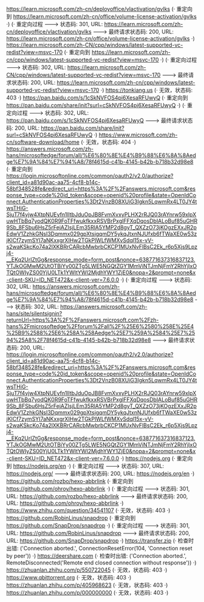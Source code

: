 https://learn.microsoft.com/zh-cn/deployoffice/vlactivation/gvlks (· 重定向到 https://learn.microsoft.com/zh-cn/office/volume-license-activation/gvlks ·)
(· 重定向过程 ---> 状态码: 301, URL: https://learn.microsoft.com/zh-cn/deployoffice/vlactivation/gvlks ---> 最终请求状态码: 200, URL: https://learn.microsoft.com/zh-cn/office/volume-license-activation/gvlks ·)
https://learn.microsoft.com/zh-CN/cpp/windows/latest-supported-vc-redist?view=msvc-170 (· 重定向到 https://learn.microsoft.com/zh-cn/cpp/windows/latest-supported-vc-redist?view=msvc-170 ·)
(· 重定向过程 ---> 状态码: 302, URL: https://learn.microsoft.com/zh-CN/cpp/windows/latest-supported-vc-redist?view=msvc-170 ---> 最终请求状态码: 200, URL: https://learn.microsoft.com/zh-cn/cpp/windows/latest-supported-vc-redist?view=msvc-170 ·)
https://tonkiang.us (· 无效，状态码: 403 ·)
https://pan.baidu.com/s/1cSkNVFOS4pi6XesaRFUwyQ (· 重定向到 https://pan.baidu.com/share/init?surl=cSkNVFOS4pi6XesaRFUwyQ ·)
(· 重定向过程 ---> 状态码: 302, URL: https://pan.baidu.com/s/1cSkNVFOS4pi6XesaRFUwyQ ---> 最终请求状态码: 200, URL: https://pan.baidu.com/share/init?surl=cSkNVFOS4pi6XesaRFUwyQ ·)
https://www.microsoft.com/zh-cn/software-download/home (· 无效，状态码: 404 ·)
https://answers.microsoft.com/zh-hans/microsoftedge/forum/all/%E6%80%8E%E4%B9%88%E6%8A%8Aedge%E7%9A%84%E7%94%A8/78f4615d-c41b-4145-b42b-b718b32d98e8 (· 重定向到 https://login.microsoftonline.com/common/oauth2/v2.0/authorize?client_id=a81d90ac-aa75-4cf8-b14c-58bf348528fe&redirect_uri=https%3A%2F%2Fanswers.microsoft.com&response_type=code%20id_token&scope=openid%20profile&state=OpenIdConnect.AuthenticationProperties%3Dt2VnzB08XUiG3Igkn5LqwmRx4LT0JY4twsTHiG-SjuT7f4vjw4XtpNUEyfn1lItbJduOpJB8FvmXvxyPLHX2rRJQ03rAYnrw59xlpXuwHTbBq7yodQK0R9FoTFfwukfkxxRSVBrPxglFFXqDqosDbIALoBuf85uGHR9Sb_8FSbu6HsZ5rFejAZIsjLEm35RlA5YMP2d8gyT_QXZzO73jKOgzEXxJR2pEdwV1ZzhkGNsI3Dqmmx029gpXtsjgqmDY5ykqJtxnNJUfxb6fTWaXE0w53zjKlCf7zymSYI7aNKxxgrXIHw2TGkPlWLfWMXvSdql15x-vV-s2waKSkcKo74a2lXKBRrCARcbMwbrbCKCP1MUxNvFlBsC2Ek_r6p5Xjs9Lpzj4-__EKq2UrIZtGg&response_mode=form_post&nonce=638771637316837123.YTJkOGMwM2UtOTBiYy00ZTg5LWE5NGQtZGY1MmViNTJmNjFmY2RhYjIxOTQtOWIyZS00YjU0LTk1YWItYWI2MjdhYWY1ZjE0&nopa=2&prompt=none&x-client-SKU=ID_NET472&x-client-ver=7.6.0.0 ·)
(· 重定向过程 ---> 状态码: 302, URL: https://answers.microsoft.com/zh-hans/microsoftedge/forum/all/%E6%80%8E%E4%B9%88%E6%8A%8Aedge%E7%9A%84%E7%94%A8/78f4615d-c41b-4145-b42b-b718b32d98e8 ---> 状态码: 302, URL: https://answers.microsoft.com/zh-hans/site/silentsignin?returnUrl=https%3A%2F%2Fanswers.microsoft.com%2Fzh-hans%2Fmicrosoftedge%2Fforum%2Fall%2F%25E6%2580%258E%25E4%25B9%2588%25E6%258A%258Aedge%25E7%259A%2584%25E7%2594%25A8%2F78f4615d-c41b-4145-b42b-b718b32d98e8 ---> 最终请求状态码: 200, URL: https://login.microsoftonline.com/common/oauth2/v2.0/authorize?client_id=a81d90ac-aa75-4cf8-b14c-58bf348528fe&redirect_uri=https%3A%2F%2Fanswers.microsoft.com&response_type=code%20id_token&scope=openid%20profile&state=OpenIdConnect.AuthenticationProperties%3Dt2VnzB08XUiG3Igkn5LqwmRx4LT0JY4twsTHiG-SjuT7f4vjw4XtpNUEyfn1lItbJduOpJB8FvmXvxyPLHX2rRJQ03rAYnrw59xlpXuwHTbBq7yodQK0R9FoTFfwukfkxxRSVBrPxglFFXqDqosDbIALoBuf85uGHR9Sb_8FSbu6HsZ5rFejAZIsjLEm35RlA5YMP2d8gyT_QXZzO73jKOgzEXxJR2pEdwV1ZzhkGNsI3Dqmmx029gpXtsjgqmDY5ykqJtxnNJUfxb6fTWaXE0w53zjKlCf7zymSYI7aNKxxgrXIHw2TGkPlWLfWMXvSdql15x-vV-s2waKSkcKo74a2lXKBRrCARcbMwbrbCKCP1MUxNvFlBsC2Ek_r6p5Xjs9Lpzj4-__EKq2UrIZtGg&response_mode=form_post&nonce=638771637316837123.YTJkOGMwM2UtOTBiYy00ZTg5LWE5NGQtZGY1MmViNTJmNjFmY2RhYjIxOTQtOWIyZS00YjU0LTk1YWItYWI2MjdhYWY1ZjE0&nopa=2&prompt=none&x-client-SKU=ID_NET472&x-client-ver=7.6.0.0 ·)
https://nodejs.org (· 重定向到 https://nodejs.org/en ·)
(· 重定向过程 ---> 状态码: 307, URL: https://nodejs.org/ ---> 最终请求状态码: 200, URL: https://nodejs.org/en ·)
https://github.com/rozbo/hexo-abbrlink (· 重定向到 https://github.com/ohroy/hexo-abbrlink ·)
(· 重定向过程 ---> 状态码: 301, URL: https://github.com/rozbo/hexo-abbrlink ---> 最终请求状态码: 200, URL: https://github.com/ohroy/hexo-abbrlink ·)
https://www.zhihu.com/question/34541107 (· 无效，状态码: 403 ·)
https://github.com/RobinLinus/snapdrop (· 重定向到 https://github.com/SnapDrop/snapdrop ·)
(· 重定向过程 ---> 状态码: 301, URL: https://github.com/RobinLinus/snapdrop ---> 最终请求状态码: 200, URL: https://github.com/SnapDrop/snapdrop ·)
https://transfer.zip (· 检查时出错: ('Connection aborted.', ConnectionResetError(104, 'Connection reset by peer')) ·)
https://deershare.com (· 检查时出错: ('Connection aborted.', RemoteDisconnected('Remote end closed connection without response')) ·)
https://zhuanlan.zhihu.com/p/550722045 (· 无效，状态码: 403 ·)
https://www.qbittorrent.org (· 无效，状态码: 403 ·)
https://zhuanlan.zhihu.com/p/405968623 (· 无效，状态码: 403 ·)
https://zhuanlan.zhihu.com/p/000000000 (· 无效，状态码: 403 ·)
